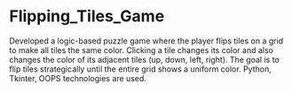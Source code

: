 # Flipping_Tiles_Game
Developed a logic-based puzzle game where the player flips tiles on a grid to make all tiles the same color. Clicking a tile changes its color and also changes the color of its adjacent tiles (up, down, left, right). The goal is to flip tiles strategically until the entire grid shows a uniform color. Python, Tkinter, OOPS technologies are used.
